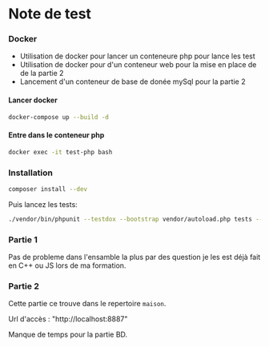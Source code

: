 # Note de test

### Docker

- Utilisation de docker pour lancer un conteneure php pour lance les test
- Utilisation de docker pour d'un conteneur web pour la mise en place de de la partie 2
- Lancement d'un conteneur de base de donée mySql pour la partie 2

#### Lancer docker 

```sh
docker-compose up --build -d
```

#### Entre dans le conteneur php 

```sh
docker exec -it test-php bash
```

### Installation

```sh
composer install --dev
```

Puis lancez les tests:

```sh
./vendor/bin/phpunit --testdox --bootstrap vendor/autoload.php tests --colors
```


### Partie 1

Pas de probleme dans l'ensamble la plus par des question je les est déjà fait en C++ ou JS lors de ma formation.

### Partie 2

Cette partie ce trouve dans le repertoire `maison`.

Url d'accès : "http://localhost:8887" 

Manque de temps pour la partie BD.

